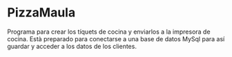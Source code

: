 # PizzaMaula
 Programa para crear los tíquets de cocina y enviarlos a la impresora de cocina. Està preparado para conectarse a una base de datos MySql para así guardar y acceder a los datos de los clientes.
